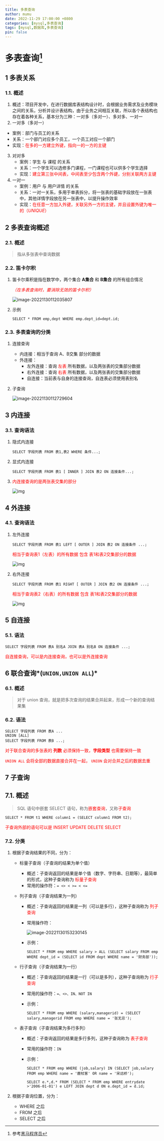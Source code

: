 ```yaml
---
title: 多表查询
author: mumu
date: 2022-11-29 17:00:00 +0800
categories: [mysql,多表查询]
tags: [mysql,数据库,多表查询]
pin: false
---
```




# 多表查询[^1]

## 1 多表关系

### 1.1. 概述

1. 概述：项目开发中，在进行数据库表结构设计时，会根据业务需求及业务模块之间的关系，分析并设计表结构，由于业务之间相互关联，所以各个表结构也存在着各种关系，基本分为三种：一对多（多对一）、多对多、一对一
2.  一对多（多对一）
   + 案例：部门与员工的关系
   + 关系：一个部门对应多个员工，一个员工对应一个部门
   + 实现：<font color='red' size=''>在多的一方建立外键，指向一的一方的主键</font>
3. 对对多
   + 案例：学生 与 课程 的关系
   + 关系：一个学生可以选修多门课程，一门课程也可以供多个学生选择
   + 实现：<font color='red' size=''>建立第三张中间表，中间表至少包含两个外键，分别关联两方主键</font>
4. 一对一
   + 案例：用户 与 用户详情 的关系
   + 关系：一对一关系，多用于单表拆分，将一张表的基础字段放在一张表中，其他详情字段放在另一张表中，以提升操作效率
   + 实现：<font color='red' size=''>在任意一方加入外键，关联另外一方的主键，并且设置外键为唯一的（*UNIQUE*）</font>

## 2 多表查询概述

### 2.1. 概述

> 指从多张表中查询数据

### 2.2. 笛卡尔积

1. 笛卡尔乘积是指在数学中，两个集合 **A集合** 和 **B集合** 的所有组合情况

   *<font color='red' size=''>（在多表查询时，要消除无效的笛卡尔积）</font>*

   ![image-20221130112035807](https://raw.githubusercontent.com/sn-mumu/cloud-storage/main/PicGo/202211301120893.png)

2. 示例

   ```mysql
   SELECT * FROM emp,dept WHERE emp.dept_id=dept.id;
   ```

### 2.3. 多表查询的分类

1. 连接查询

   + 内连接：相当于查询 A、B交集 部分的数据
   + 外连接：
     + 左外连接：查询<font color='red' size=''> 左表 </font>所有数据，以及两张表的交集部分数据
     + 右外连接：查询<font color='red' size=''> 右表 </font>所有数据，以及两张表的交集部分数据
     + 自连接：当前表与自身的连接查询，自连表必须使用表别名

2. 子查询

   ![image-20221130112729604](https://raw.githubusercontent.com/sn-mumu/cloud-storage/main/PicGo/202211301127684.png)

## 3 内连接

### 3.1. 查询语法

1. 隐式内连接

   ```mysql
   SELECT 字段列表 FROM 表1,表2 WHERE 条件...;
   ```

2. 显式内连接

   ```mysql
   SELECT 字段列表 FROM 表1 [ INNER ] JOIN 表2 ON 连接条件...;
   ```

3. <font color='red' size=''>内连接查询的是两张表交集的部分</font>

   ![img](https://raw.githubusercontent.com/sn-mumu/cloud-storage/main/PicGo/202211301141399.png)

## 4 外连接

### 4.1. 查询语法

1. 左外连接

   ```mysql
   SELECT 字段列表 FROM 表1 LEFT [ OUTER ] JOIN 表2 ON 连接条件 ...;
   ```

   <font color='red' size=''>相当于查询表1（左表）的所有数据 包含 表1和表2交集部分的数据</font>

   ![img](https://raw.githubusercontent.com/sn-mumu/cloud-storage/main/PicGo/202211301142263.png)

2. 右外连接

   ```mysql
   SELECT 字段列表 FROM 表1 RIGHT [ OUTER ] JOIN 表2 ON 连接条件 ...;
   ```

   <font color='red' size=''>相当于查询表2（右表）的所有数据 包含 表1和表2交集部分的数据</font>

   ![img](https://raw.githubusercontent.com/sn-mumu/cloud-storage/main/PicGo/202211301142772.png)

## 5 自连接

### 5.1. 语法

```mysql
SELECT 字段列表 FROM 表A 别名A JOIN 表A 别名B ON 连接条件 ...;
```

<font color='red' size=''>自连接查询，可以是内连接查询，也可以是外连接查询</font>

## 6 联合查询*(`UNION,UNION ALL`)*

### 6.1. 概述

> 对于 union 查询，就是把多次查询的结果合并起来，形成一个新的查询结果集

### 6.2. 语法

```mysql
SELECT 字段列表 FROM 表A ...
UNION [ALL]
SELECT 字段列表 FROM 表B ...;
```

<font color='red' size=''>对于联合查询的多张表的 **列数** 必须保持一致，**字段类型** 也需要保持一致</font>

<font color='red' size=''>`UNION ALL` 会将全部的数据直接合并在一起， `UNION` 会对合并之后的数据去重</font>

## 7 子查询

## 7.1. 概述

> SQL 语句中嵌套 SELECT 语句，称为<font color='red' size=''>嵌套查询</font>，又称<font color='red' size=''>子查询</font>

```mysql
SELECT * FROM t1 WHERE column1 = (SELECT column1 FROM t2);
```

<font color='red' size=''>子查询外部的语句可以是 INSERT UPDATE DELETE SELECT</font>

### 7.2. 分类

1. 根据子查询结果的不同，分为：

   + 标量子查询（子查询的结果为单个值）

     + 概述：子查询返回的结果是单个值（数字、字符串、日期等），最简单的形式，这种子查询称为 <font color='red' size=''>标量子查询</font>
     + 常用的操作符：`= <> < >= < <=`

   + 列子查询（子查询结果为一列）

     + 概述：子查询返回的结果是一列（可以是多行），这种子查询称为 <font color='red' size=''>列子查询</font>

     + 常用操作符：

       ![image-20221130153230145](https://raw.githubusercontent.com/sn-mumu/cloud-storage/main/PicGo/202211301532223.png)

     + 示例：

       ```mysql
       SELECT * FROM emp WHERE salary > ALL (SELECT salary FROM emp WHERE dept_id = (SELECT id FROM dept WHERE name = '财务部'));
       ```

   + 行子查询（子查询结果为一行）

     + 概述：子查询返回的结果是一行（可以是多列），这种子查询称为 <font color='red' size=''>行子查询</font>

     + 常用的操作符：`=、<>、IN、NOT IN`

     + 示例：

       ```mysql
       SELECT * FROM emp WHERE (salary,managerid) = (SELECT salary,managerid FROM emp WHERE name = '张无忌');
       ```

   + 表子查询（子查询结果为多行多列）

     + 概述：子查询返回的结果是多行多列，这种子查询称为 <font color='red' size=''>表子查询</font>

     + 常用的操作符：`IN`

     + 示例：

       ```mysql
       SELECT * FROM emp WHERE (job,salary) IN (SELECT job,salary FROM emp WHERE name = '鹿杖客' OR name = '宋远桥');
       ```

       ```mysql
       SELECT e.*,d.* FROM (SELECT * FROM emp WHERE entrydate >'2006-01-01') e LEFT JOIN dept d ON e.dept_id = d.id;
       ```

2. 根据子查询位置，分为：

   + WHERE 之后
   + FROM 之后
   + SELECT 之后


[^1]: 参考[黑马程序员](https://www.itheima.com/)

